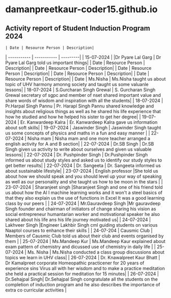 # damanpreetkaur-coder15.github.io
## Activity report of Student Induction Program 2024

	| Date | Resource Person | Description|
| ----------- | ----------- | ---------|
| 15-07-2024 |  |Dr Pyare Lal Garg | Dr Pyare Lal Garg told us important things|
	| Date | Resource Person | Description|
	| Date | Resource Person | Description|
	| Date | Resource Person | Description|
	| Date | Resource Person | Description|
	| Date | Resource Person | Description|
	| Date | Ms.Nisha | Ms.Nisha taught us about topic of UHV harmony amonng society and taught us some valuanle lessons|
	| 18-07-2024 | S.Gurcharan Singh Grewal | S. Gurcharan Singh Grewal secretary of sgpc and member of nset shared important value and share words of wisdom and inspiration with all the students|
	| 18-07-2024 | Pr.Harpal Singh Pannu | Pr. Harapl Singh Pannu shared knowledge and insights about religious things as well as he shared his life experience that how he studied and how he helped his sister to get her degree|
| 19-07-2024 | Er. Kanwardeep Kalra | Er. Kanwardeep Kalra gave us information about soft skills|
| 19-07-2024 | Jaswinder Singh | Jaswinder Singh taught us some concepts of physics and maths in a fun and easy manner |
| 22-07-2024 | Nisha mam  | Nisha mam and one more teacher arranged a english activity for A and B section|
| 22-07-2024 | Dr.SB Singh | Dr.SB Singh given us activity to write about ourselves and given us valuable lessons|
| 22-07-2024 | Dr. Pushpinder Singh | Dr.Pushpinder Singh informed us about study styles and asked us to identify our study styles to get better results|
| 22-07-2024 | Dr. Sangeeta | Dr. Sangeeta informed us about sustainable lifestyle|
	| 23-07-2024 | English professor |She told us about how we should speak and you should level up your way of speaking as well as our personality and she taught us how to be moon in the stars |
	| 23-07-2024 | Sharanjeet singh |Sharanjeet Singh and one of his friend told us about how the AI I machine learning works and it won't a steel basics of that they also explain us the use of functions in Excel It was a good learning class by our peers |
	| 24-07-2024 | Mr.Gauravdeep Singh |Mr gauravdeep Singh founder and chairman of initiators of change sharing his vision as social entrepreneur humantarian worker and motivational speaker he also shared about his life ans his life journey motivated us|
	| 24-07-2024 | Lakhveer Singh |Engineer Lakhbir Singh cml guiding students on various Naaptol courses to enhance their skills |
	| 24-07-204 | Causmic Club | Members of Causmic Club told us about their club and events organised by them |
	| 25-07-2024 | Ms.Mandeep Kur  | Ms.Mandeep Kaur explained about exam pattern of chemistry and dicussed use of chemistry in daily life |
	| 25-07-2024 | Ms. Nisha  | Ms.Nisha conducted a class group discussions about topics we learn in UHV class|
| 26-07-2024 | Dr. Knawalpreet Kaur Bhatt | Dr Kamalpreet corporate Homeopathic practicener for 20 years of experience sins Virus all with her wisdom and to make a practice meditation she held a practical session for meditation for 15 minutes|
	| 26-07-2024 | Dr.Sehajpal Singh| Dr.Sehajpal Singh congratulate all the students on the completion of induction program and he also describes the importance of extra co curricular activities
|
